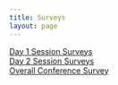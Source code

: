 ```yaml
---
title: Surveys
layout: page
---
```

<div class="mt-5 text-center"><a class="btn btn-primary btn-lg" href="https://docs.google.com/forms/d/e/1FAIpQLSeTP4ohl-KV1qYwzIAr4rbaMbTOmnMW-1w4GQO_CxY0gLUreQ/viewform?usp=sf_link" target="_blank">Day 1 Session Surveys</a></div>
<div class="mt-5 text-center"><a class="btn btn-primary btn-lg" href="https://docs.google.com/forms/d/e/1FAIpQLScypfszRDj2ei6Ilka53uVHol0SO9JPBfDUfL8qHsjMKRHQIQ/viewform?usp=sf_link" target="_blank">Day 2 Session Surveys</a></div>
<div class="mt-5 text-center"><a class="btn btn-primary btn-lg" href="https://docs.google.com/forms/d/e/1FAIpQLSdPumjNZn5fCKqRgYYITurEfrzrlPuHBLiS7xH1fEyybV7Qpw/viewform?usp=sf_link" target="_blank">Overall Conference Survey</a></div>